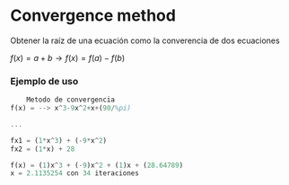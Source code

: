 # Convergence method

Obtener la raíz de una ecuación como la converencia de dos ecuaciones

$f(x) = a + b \rightarrow f(x) = f(a) - f(b)$

### Ejemplo de uso
```Octave
	Metodo de convergencia
f(x) = --> x^3-9x^2+x+(90/%pi)

...

fx1 = (1*x^3) + (-9*x^2)
fx2 = (1*x) + 28

f(x) = (1)x^3 + (-9)x^2 + (1)x + (28.64789)
x = 2.1135254 con 34 iteraciones
```
